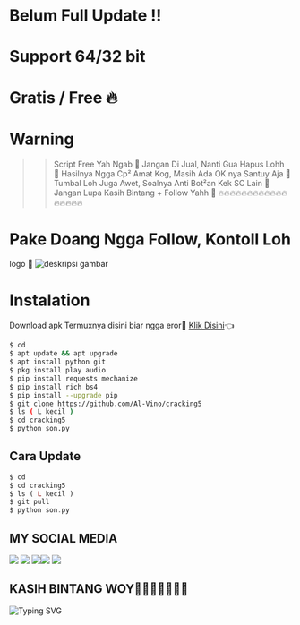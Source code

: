 # Belum Full Update !!
# Support 64/32 bit 
# Gratis / Free 🔥
# Warning
>> Script Free Yah Ngab 🤗
>> Jangan Di Jual, Nanti Gua Hapus Lohh 🤣
>> Hasilnya Ngga Cp² Amat Kog, Masih Ada OK nya Santuy Aja 👏
>> Tumbal Loh Juga Awet, Soalnya Anti Bot²an Kek SC Lain 🗿
>> Jangan Lupa Kasih Bintang + Follow Yahh 🖕
>> 🔥🔥🔥🔥🔥🔥🔥🔥🔥🔥🔥🔥🔥🔥🔥🔥🔥
# Pake Doang Ngga Follow, Kontoll Loh
logo 🌟
![deskripsi gambar](https://i.ibb.co/PDYG9k9/Screenshot-2022-06-07-00-09-35-347-com-termux.png)
# Instalation
Download apk Termuxnya disini biar ngga eror🌟
[Klik Disini](https://f-droid.org/repo/com.termux_117.apk)👈
```bash
$ cd
$ apt update && apt upgrade
$ apt install python git
$ pkg install play audio
$ pip install requests mechanize
$ pip install rich bs4
$ pip install --upgrade pip
$ git clone https://github.com/Al-Vino/cracking5
$ ls ( L kecil )
$ cd cracking5
$ python son.py
```
## Cara Update
```php
$ cd
$ cd cracking5
$ ls ( L kecil )
$ git pull
$ python son.py
```
## MY SOCIAL MEDIA
[![](https://img.shields.io/badge/Github-black?logo=Github&logoColor=black&labelColor=white)](https://github.com/Al-Vino) [![](https://img.shields.io/badge/Twitter-blue?logo=Twitter&logoColor=White&labelColor=white)](https://mobile.twitter.com/AdjAlvino)
[![](https://img.shields.io/badge/Facebook-blue?logo=Facebook&logoColor=blue&labelColor=white)](https://www.facebook.com/mhfidz.xy)[![](https://img.shields.io/badge/Instagram-red?logo=Instagram&logoColor=red&labelColor=white)](https://www.instagram.com/mhff_xy) [![](https://img.shields.io/badge/Whatsapp-CHAT-red?logo=Whatsapp&logoColor=Brightgreen&labelColor=white)](https://wa.me/6283114500777?text=Asalamualaikum+kak+Vino+ganteng)
## KASIH BINTANG WOY🌟🌟🌟🌟🌟🌟🌟
![Typing SVG](https://readme-typing-svg.herokuapp.com?lines=Selamat+Bersenang-senang....!+)
